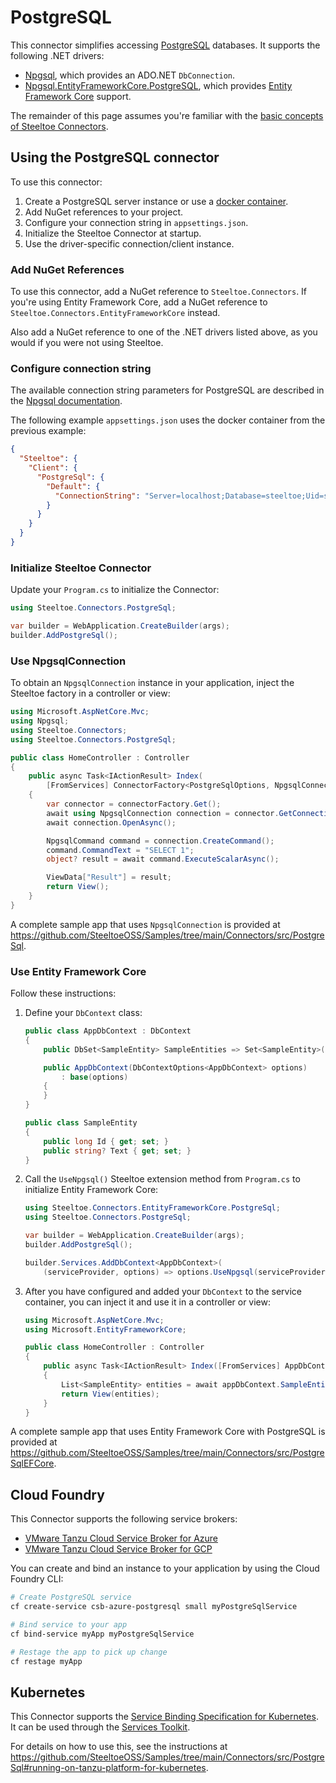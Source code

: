 # PostgreSQL

This connector simplifies accessing [PostgreSQL](https://www.postgresql.org/) databases.
It supports the following .NET drivers:
- [Npgsql](https://www.nuget.org/packages/Npgsql), which provides an ADO.NET `DbConnection`.
- [Npgsql.EntityFrameworkCore.PostgreSQL](https://www.nuget.org/packages/Npgsql.EntityFrameworkCore.PostgreSQL), which provides [Entity Framework Core](https://learn.microsoft.com/ef/core) support.

The remainder of this page assumes you're familiar with the [basic concepts of Steeltoe Connectors](./usage.md).

## Using the PostgreSQL connector

To use this connector:

1. Create a PostgreSQL server instance or use a [docker container](https://github.com/SteeltoeOSS/Samples/blob/main/CommonTasks.md#postgresql).
1. Add NuGet references to your project.
1. Configure your connection string in `appsettings.json`.
1. Initialize the Steeltoe Connector at startup.
1. Use the driver-specific connection/client instance.

### Add NuGet References

To use this connector, add a NuGet reference to `Steeltoe.Connectors`. If you're using Entity Framework Core, add a
NuGet reference to `Steeltoe.Connectors.EntityFrameworkCore` instead.

Also add a NuGet reference to one of the .NET drivers listed above, as you would if you were not using Steeltoe.

### Configure connection string

The available connection string parameters for PostgreSQL are described in the [Npgsql documentation](https://www.npgsql.org/doc/connection-string-parameters.html).

The following example `appsettings.json` uses the docker container from the previous example:

```json
{
  "Steeltoe": {
    "Client": {
      "PostgreSql": {
        "Default": {
          "ConnectionString": "Server=localhost;Database=steeltoe;Uid=steeltoe;Pwd=steeltoe"
        }
      }
    }
  }
}
```

### Initialize Steeltoe Connector

Update your `Program.cs` to initialize the Connector:

```csharp
using Steeltoe.Connectors.PostgreSql;

var builder = WebApplication.CreateBuilder(args);
builder.AddPostgreSql();
```

### Use NpgsqlConnection

To obtain an `NpgsqlConnection` instance in your application, inject the Steeltoe factory in a controller or view:

```csharp
using Microsoft.AspNetCore.Mvc;
using Npgsql;
using Steeltoe.Connectors;
using Steeltoe.Connectors.PostgreSql;

public class HomeController : Controller
{
    public async Task<IActionResult> Index(
        [FromServices] ConnectorFactory<PostgreSqlOptions, NpgsqlConnection> connectorFactory)
    {
        var connector = connectorFactory.Get();
        await using NpgsqlConnection connection = connector.GetConnection();
        await connection.OpenAsync();

        NpgsqlCommand command = connection.CreateCommand();
        command.CommandText = "SELECT 1";
        object? result = await command.ExecuteScalarAsync();

        ViewData["Result"] = result;
        return View();
    }
}
```

A complete sample app that uses `NpgsqlConnection` is provided at https://github.com/SteeltoeOSS/Samples/tree/main/Connectors/src/PostgreSql.

### Use Entity Framework Core

Follow these instructions:

1. Define your `DbContext` class:

    ```csharp
    public class AppDbContext : DbContext
    {
        public DbSet<SampleEntity> SampleEntities => Set<SampleEntity>();

        public AppDbContext(DbContextOptions<AppDbContext> options)
            : base(options)
        {
        }
    }

    public class SampleEntity
    {
        public long Id { get; set; }
        public string? Text { get; set; }
    }
    ```

1. Call the `UseNpgsql()` Steeltoe extension method from `Program.cs` to initialize Entity Framework Core:

    ```csharp
    using Steeltoe.Connectors.EntityFrameworkCore.PostgreSql;
    using Steeltoe.Connectors.PostgreSql;

    var builder = WebApplication.CreateBuilder(args);
    builder.AddPostgreSql();

    builder.Services.AddDbContext<AppDbContext>(
        (serviceProvider, options) => options.UseNpgsql(serviceProvider));
    ```

1. After you have configured and added your `DbContext` to the service container,
you can inject it and use it in a controller or view:

    ```csharp
    using Microsoft.AspNetCore.Mvc;
    using Microsoft.EntityFrameworkCore;

    public class HomeController : Controller
    {
        public async Task<IActionResult> Index([FromServices] AppDbContext appDbContext)
        {
            List<SampleEntity> entities = await appDbContext.SampleEntities.ToListAsync();
            return View(entities);
        }
    }
    ```

A complete sample app that uses Entity Framework Core with PostgreSQL is provided at https://github.com/SteeltoeOSS/Samples/tree/main/Connectors/src/PostgreSqlEFCore.

## Cloud Foundry

This Connector supports the following service brokers:

- [VMware Tanzu Cloud Service Broker for Azure](https://techdocs.broadcom.com/us/en/vmware-tanzu/platform-services/tanzu-cloud-service-broker-for-microsoft-azure/1-12/csb-azure/index.html)
- [VMware Tanzu Cloud Service Broker for GCP](https://techdocs.broadcom.com/us/en/vmware-tanzu/platform-services/tanzu-cloud-service-broker-for-gcp/1-8/csb-gcp/index.html)

You can create and bind an instance to your application by using the Cloud Foundry CLI:

```bash
# Create PostgreSQL service
cf create-service csb-azure-postgresql small myPostgreSqlService

# Bind service to your app
cf bind-service myApp myPostgreSqlService

# Restage the app to pick up change
cf restage myApp
```

## Kubernetes

This Connector supports the [Service Binding Specification for Kubernetes](https://github.com/servicebinding/spec).
It can be used through the [Services Toolkit](https://techdocs.broadcom.com/us/en/vmware-tanzu/standalone-components/tanzu-application-platform/1-12/tap/services-toolkit-install-services-toolkit.html).

For details on how to use this, see the instructions at https://github.com/SteeltoeOSS/Samples/tree/main/Connectors/src/PostgreSql#running-on-tanzu-platform-for-kubernetes.
